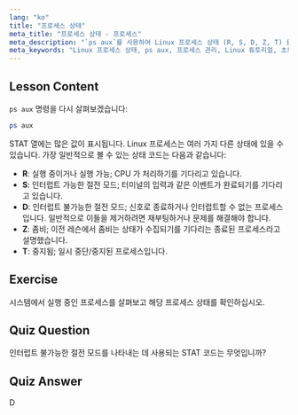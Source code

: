 ```yaml
---
lang: "ko"
title: "프로세스 상태"
meta_title: "프로세스 상태 - 프로세스"
meta_description: "`ps aux`를 사용하여 Linux 프로세스 상태 (R, S, D, Z, T) 를 학습합니다. 일반적인 STAT 코드를 이해하고 프로세스를 효과적으로 관리합니다. Linux 여정을 시작하세요!"
meta_keywords: "Linux 프로세스 상태, ps aux, 프로세스 관리, Linux 튜토리얼, 초보자 Linux, STAT 코드, Linux 가이드"
---
```


## Lesson Content

`ps aux` 명령을 다시 살펴보겠습니다:

```bash
ps aux
```

STAT 열에는 많은 값이 표시됩니다. Linux 프로세스는 여러 가지 다른 상태에 있을 수 있습니다. 가장 일반적으로 볼 수 있는 상태 코드는 다음과 같습니다:

- **R**: 실행 중이거나 실행 가능; CPU 가 처리하기를 기다리고 있습니다.
- **S**: 인터럽트 가능한 절전 모드; 터미널의 입력과 같은 이벤트가 완료되기를 기다리고 있습니다.
- **D**: 인터럽트 불가능한 절전 모드; 신호로 종료하거나 인터럽트할 수 없는 프로세스입니다. 일반적으로 이들을 제거하려면 재부팅하거나 문제를 해결해야 합니다.
- **Z**: 좀비; 이전 레슨에서 좀비는 상태가 수집되기를 기다리는 종료된 프로세스라고 설명했습니다.
- **T**: 중지됨; 일시 중단/중지된 프로세스입니다.

## Exercise

시스템에서 실행 중인 프로세스를 살펴보고 해당 프로세스 상태를 확인하십시오.

## Quiz Question

인터럽트 불가능한 절전 모드를 나타내는 데 사용되는 STAT 코드는 무엇입니까?

## Quiz Answer

D
